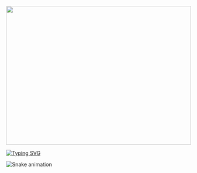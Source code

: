 <img src="assets/gifs/torri-gate.gif" width="100%" height="380px">

[![Typing SVG](https://readme-typing-svg.herokuapp.com?font=Jersey+20&size=30&pause=1000&color=E831F7&repeat=false&width=435&lines=HI+THERE!+%F0%9F%91%8B;WELCOME+TO+MY+PROFILE!+%F0%9F%99%83)](https://git.io/typing-svg)

![Snake animation](https://github.com/TomasValente/TomasValente/blob/output/github-contribution-grid-snake.svg)